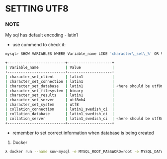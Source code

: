 # SETTING UTF8 #
### **NOTE** ###

My sql has default encoding - latin1

* use commend to check it: 
```bash 
mysql> SHOW VARIABLES WHERE Variable_name LIKE 'character\_set\_%' OR Variable_name LIKE 'collation%';

+--------------------------+--------------------+
| Variable_name            | Value              |
+--------------------------+--------------------+
| character_set_client     | latin1             |
| character_set_connection | latin1             |
| character_set_database   | latin1             | <here should be utf8mb4
| character_set_filesystem | binary             | 
| character_set_results    | latin1             |
| character_set_server     | utf8mb4            |
| character_set_system     | utf8               |
| collation_connection     | latin1_swedish_ci  |
| collation_database       | latin1_swedish_ci  |
| collation_server         | latin1_swedish_ci  | <here should be utf8mb4_unicode_ci
+--------------------------+--------------------+
```

* remember to set correct information when database is being created 

1. Docker
```bash
λ docker run --name sow-mysql -e MYSQL_ROOT_PASSWORD=root -e MYSQL_DATABASE=StatementOfWorkLocal -p 3306:3306 -d mysql:5.7  --character-set-server=utf8mb4 --collation-server=utf8mb4_unicode_ci
```
